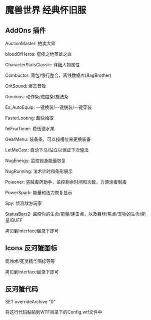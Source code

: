 # 魔兽世界 经典怀旧服

## AddOns 插件
AuctionMaster: 拍卖大师

bloodOfHeros: 瘟疫之地英雄之血

CharacterStatsClassic: 详细人物属性

Combuctor: 背包/银行整合，离线数据库(BagBrother)

CritSound: 爆击音效

Dominos: 动作条/进度条/施法条

Ex_AutoEquip: 一键换装/一键脱装/一键穿装

FasterLooting: 超快拾取

felFruiTimer: 费伍德水果

GearMenu: 装备条，可以按槽位来更换装备

LetMeCast: 自动下马/站立以保证下次施法

NugEnergy: 监控自身能量恢复

NugRunning: 法术计时和条形展示

Poisoner: 盗贼毒药助手，监控剩余时间和次数，方便涂毒制毒

PowerSpark: 能量和法力恢复显示

Spy: 侦测敌方玩家

StatusBars2: 监控你的生命/能量/连击点，以及目标/焦点/宠物的生命/能量/BUFF

拷贝到Interface目录下即可

## Icons 反河蟹图标
腐蚀术/死灵精华图标等等

拷贝到Interface目录下即可

## 反河蟹代码

SET overrideArchive "0"

将这行代码黏贴到WTF目录下的Config.wtf文件中